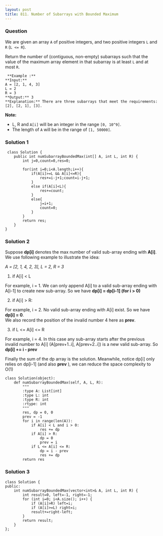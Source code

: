 ```yaml
---
layout: post
title: 811. Number of Subarrays with Bounded Maximum
---
```

### Question
We are given an array `A` of positive integers, and two positive integers `L`
and `R` (`L <= R`).

Return the number of (contiguous, non-empty) subarrays such that the value of
the maximum array element in that subarray is at least `L` and at most `R`.

    
    
     **Example :**
    **Input:** 
    A = [2, 1, 4, 3]
    L = 2
    R = 3
    **Output:** 3
    **Explanation:** There are three subarrays that meet the requirements: [2], [2, 1], [3].
    

**Note:**

  * L, R  and `A[i]` will be an integer in the range `[0, 10^9]`.
  * The length of `A` will be in the range of `[1, 50000]`.

### Solution 1
    
    
     class Solution {
        public int numSubarrayBoundedMax(int[] A, int L, int R) {
            int j=0,count=0,res=0;
            
            for(int i=0;i<A.length;i++){
                if(A[i]>=L && A[i]<=R){
                    res+=i-j+1;count=i-j+1;
                }
                else if(A[i]<L){
                    res+=count;
                }
                else{
                    j=i+1;
                    count=0;
                }
            }
            return res;
        }
    }
    


### Solution 2
Suppose **dp[i]** denotes the max number of valid sub-array ending with
**A[i]**. We use following example to illustrate the idea:

 _A = [2, 1, 4, 2, 3], L = 2, R = 3_

  1. if A[i] < L

For example, i = 1. We can only append A[i] to a valid sub-array ending with
A[i-1] to create new sub-array. So we have **dp[i] = dp[i-1] (for i > 0)**

  2. if A[i] > R:

For example, i = 2. No valid sub-array ending with A[i] exist. So we have
**dp[i] = 0**.  
We also record the position of the invalid number 4 here as **prev**.

  3. if L <= A[i] <= R

For example, i = 4. In this case any sub-array starts after the previous
invalid number to A[i] (A[prev+1..i], A[prev+2..i]) is a new valid sub-array.
So **dp[i] += i - prev**

Finally the sum of the dp array is the solution. Meanwhile, notice dp[i] only
relies on dp[i-1] (and also **prev** ), we can reduce the space complexity to
O(1)

    
    
    class Solution(object):
        def numSubarrayBoundedMax(self, A, L, R):
            """
            :type A: List[int]
            :type L: int
            :type R: int
            :rtype: int
            """
            res, dp = 0, 0
            prev = -1
            for i in range(len(A)):
                if A[i] < L and i > 0:
                    res += dp
                if A[i] > R:
                    dp = 0
                    prev = i
                if L <= A[i] <= R:
                    dp = i - prev
                    res += dp
            return res
    


### Solution 3
    
    
    class Solution {
    public:
        int numSubarrayBoundedMax(vector<int>& A, int L, int R) {
            int result=0, left=-1, right=-1;
            for (int i=0; i<A.size(); i++) {
                if (A[i]>R) left=i;
                if (A[i]>=L) right=i;
                result+=right-left;
            }
            return result;
        }
    };
    



